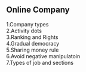 ## Online Company

1.Company types
<br />
2.Activity dots
<br />
3.Ranking and Rights
<br />
4.Gradual democracy
<br />
5.Sharing money rule
<br />
6.Avoid negative manipulatoin
<br />
7.Types of job and sections
<br />
